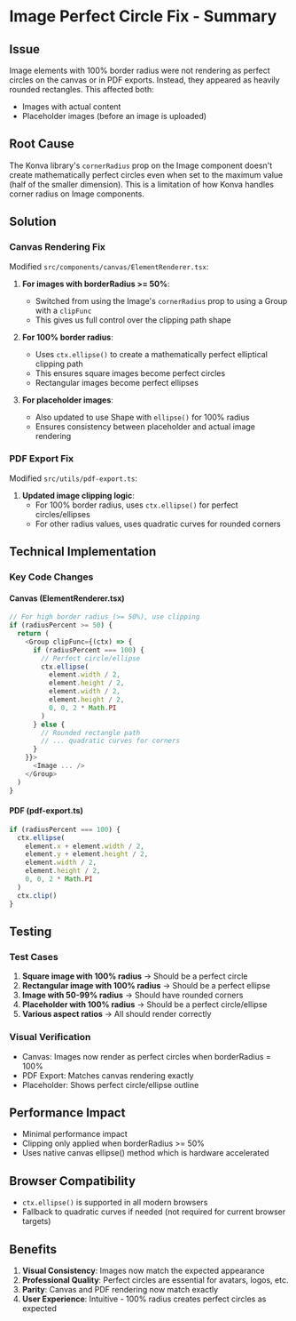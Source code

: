 # Image Perfect Circle Fix - Summary

## Issue
Image elements with 100% border radius were not rendering as perfect circles on the canvas or in PDF exports. Instead, they appeared as heavily rounded rectangles. This affected both:
- Images with actual content
- Placeholder images (before an image is uploaded)

## Root Cause
The Konva library's `cornerRadius` prop on the Image component doesn't create mathematically perfect circles even when set to the maximum value (half of the smaller dimension). This is a limitation of how Konva handles corner radius on Image components.

## Solution

### Canvas Rendering Fix
Modified `src/components/canvas/ElementRenderer.tsx`:

1. **For images with borderRadius >= 50%**: 
   - Switched from using the Image's `cornerRadius` prop to using a Group with a `clipFunc`
   - This gives us full control over the clipping path shape

2. **For 100% border radius**:
   - Uses `ctx.ellipse()` to create a mathematically perfect elliptical clipping path
   - This ensures square images become perfect circles
   - Rectangular images become perfect ellipses

3. **For placeholder images**:
   - Also updated to use Shape with `ellipse()` for 100% radius
   - Ensures consistency between placeholder and actual image rendering

### PDF Export Fix  
Modified `src/utils/pdf-export.ts`:

1. **Updated image clipping logic**:
   - For 100% border radius, uses `ctx.ellipse()` for perfect circles/ellipses
   - For other radius values, uses quadratic curves for rounded corners

## Technical Implementation

### Key Code Changes

#### Canvas (ElementRenderer.tsx)
```typescript
// For high border radius (>= 50%), use clipping
if (radiusPercent >= 50) {
  return (
    <Group clipFunc={(ctx) => {
      if (radiusPercent === 100) {
        // Perfect circle/ellipse
        ctx.ellipse(
          element.width / 2,
          element.height / 2,
          element.width / 2,
          element.height / 2,
          0, 0, 2 * Math.PI
        )
      } else {
        // Rounded rectangle path
        // ... quadratic curves for corners
      }
    }}>
      <Image ... />
    </Group>
  )
}
```

#### PDF (pdf-export.ts)
```typescript
if (radiusPercent === 100) {
  ctx.ellipse(
    element.x + element.width / 2,
    element.y + element.height / 2,
    element.width / 2,
    element.height / 2,
    0, 0, 2 * Math.PI
  )
  ctx.clip()
}
```

## Testing

### Test Cases
1. **Square image with 100% radius** → Should be a perfect circle
2. **Rectangular image with 100% radius** → Should be a perfect ellipse
3. **Image with 50-99% radius** → Should have rounded corners
4. **Placeholder with 100% radius** → Should be a perfect circle/ellipse
5. **Various aspect ratios** → All should render correctly

### Visual Verification
- Canvas: Images now render as perfect circles when borderRadius = 100%
- PDF Export: Matches canvas rendering exactly
- Placeholder: Shows perfect circle/ellipse outline

## Performance Impact
- Minimal performance impact
- Clipping only applied when borderRadius >= 50%
- Uses native canvas ellipse() method which is hardware accelerated

## Browser Compatibility
- `ctx.ellipse()` is supported in all modern browsers
- Fallback to quadratic curves if needed (not required for current browser targets)

## Benefits
1. **Visual Consistency**: Images now match the expected appearance
2. **Professional Quality**: Perfect circles are essential for avatars, logos, etc.
3. **Parity**: Canvas and PDF rendering now match exactly
4. **User Experience**: Intuitive - 100% radius creates perfect circles as expected